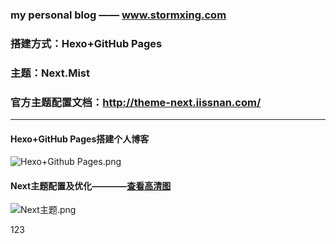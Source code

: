 ### my personal blog —— www.stormxing.com ###

### 搭建方式：Hexo+GitHub Pages

### 主题：Next.Mist

### 官方主题配置文档：http://theme-next.iissnan.com/

---

#### Hexo+GitHub Pages搭建个人博客

![Hexo+Github Pages.png](http://upload-images.jianshu.io/upload_images/5349051-f3ad0f6ec653b0ae.png?imageMogr2/auto-orient/strip%7CimageView2/2/w/1240)

#### Next主题配置及优化————[查看高清图](http://upload-images.jianshu.io/upload_images/5349051-f7c63bf916a6d3f4.png?imageMogr2/auto-orient/strip)

![Next主题.png](http://upload-images.jianshu.io/upload_images/5349051-f7c63bf916a6d3f4.png?imageMogr2/auto-orient/strip%7CimageView2/2/w/1240)




123
